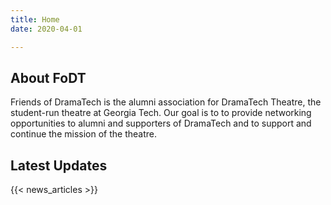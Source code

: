 ```yaml
---
title: Home
date: 2020-04-01

---
```

## About FoDT

Friends of DramaTech is the alumni association for DramaTech Theatre, the student-run theatre at Georgia Tech. Our goal is to to provide networking opportunities to alumni and supporters of DramaTech and to support and continue the mission of the theatre.

## Latest Updates

{{< news_articles >}}